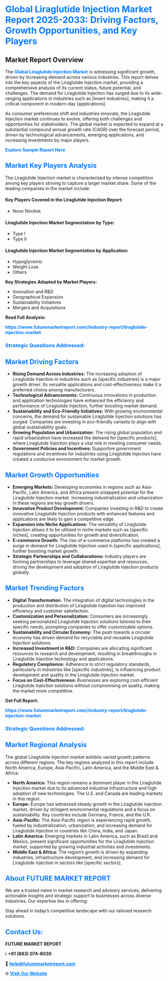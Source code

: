 <h1 style="color: #007BFF;">Global Liraglutide Injection Market Report 2025-2033: Driving Factors, Growth Opportunities, and Key Players</h1>

<section id="overview">
<h2>Market Report Overview</h2>
<p>The <a href="https://www.futuremarketreport.com//industry-report/liraglutide-injection-market" style="color: #007BFF; text-decoration: none;"><strong>Global Liraglutide Injection Market</strong></a> is witnessing significant growth, driven by increasing demand across various industries. This report delves into the key aspects of the Liraglutide Injection market, providing a comprehensive analysis of its current status, future potential, and challenges. The demand for Liraglutide Injection has surged due to its wide-ranging applications in industries such as [insert industries], making it a critical component in modern-day [applications].</p>
<p>As consumer preferences shift and industries innovate, the Liraglutide Injection market continues to evolve, offering both challenges and opportunities for stakeholders. The global market is expected to expand at a substantial compound annual growth rate (CAGR) over the forecast period, driven by technological advancements, emerging applications, and increasing investments by major players.</p>
</section>

<section id="overview">
<p><a href="https://www.futuremarketreport.com//request-sample/reportId=60379" style="color: #007BFF; text-decoration: none;"><strong>Explore Sample Report Here</strong></a></p>
</section>

<section id="key-players">
<h2 style="color: #007BFF;">Market Key Players Analysis</h2>
<p>The Liraglutide Injection market is characterized by intense competition among key players striving to capture a larger market share. Some of the leading companies in the market include:</p>
<h4>Key Players Covered in the Liraglutide Injection Report:</h4>
<ul><li>Novo Nordisk</li></ul>
<h4>Liraglutide Injection Market Segmentation by Type:</h4>
<ul><li>Type I</li><li>Type II</li></ul>

<h4>Liraglutide Injection Market Segmentation by Application:</h4>
<ul><li>Hypoglycemic</li><li>Weight Lose</li><li>Others</li></ul>
<p><strong>Key Strategies Adopted by Market Players:</strong></p>
<ul>
<li>Innovation and R&D</li>
<li>Geographical Expansion</li>
<li>Sustainability Initiatives</li>
<li>Mergers and Acquisitions</li>
</ul>
</section>

<section>
<p><strong>Read Full Analysis: </strong></p><a href="https://www.futuremarketreport.com//industry-report/liraglutide-injection-market" style="color: #007BFF; text-decoration: none;"><strong>https://www.futuremarketreport.com//industry-report/liraglutide-injection-market</strong></a>
<h3 style="color: #007BFF;">Strategic Questions Addressed:</h3>
</section>

<section id="driving-factors">
<h2 style="color: #007BFF;">Market Driving Factors</h2>
<ul>
<li><strong>Rising Demand Across Industries:</strong> The increasing adoption of Liraglutide Injection in industries such as [specific industries] is a major growth driver. Its versatile applications and cost-effectiveness make it a preferred choice among manufacturers.</li>
<li><strong>Technological Advancements:</strong> Continuous innovations in production and application technologies have enhanced the efficiency and performance of Liraglutide Injection, further boosting market demand.</li>
<li><strong>Sustainability and Eco-Friendly Initiatives:</strong> With growing environmental concerns, the demand for sustainable Liraglutide Injection solutions has surged. Companies are investing in eco-friendly variants to align with global sustainability goals.</li>
<li><strong>Growing Population and Urbanization:</strong> The rising global population and rapid urbanization have increased the demand for [specific products], where Liraglutide Injection plays a vital role in meeting consumer needs.</li>
<li><strong>Government Policies and Incentives:</strong> Supportive government regulations and incentives for industries using Liraglutide Injection have created a conducive environment for market growth.</li>
</ul>
</section>

<section id="growth-opportunities">
<h2 style="color: #007BFF;">Market Growth Opportunities</h2>
<ul>
<li><strong>Emerging Markets:</strong> Developing economies in regions such as Asia-Pacific, Latin America, and Africa present untapped potential for the Liraglutide Injection market. Increasing industrialization and urbanization in these regions are key growth drivers.</li>
<li><strong>Innovative Product Development:</strong> Companies investing in R&D to create innovative Liraglutide Injection products with enhanced features and applications are likely to gain a competitive edge.</li>
<li><strong>Expansion into Niche Applications:</strong> The versatility of Liraglutide Injection allows it to be utilized in niche markets such as [specific niches], creating opportunities for growth and diversification.</li>
<li><strong>E-commerce Growth:</strong> The rise of e-commerce platforms has created a surge in demand for Liraglutide Injection used in [specific applications], further boosting market growth.</li>
<li><strong>Strategic Partnerships and Collaborations:</strong> Industry players are forming partnerships to leverage shared expertise and resources, driving the development and adoption of Liraglutide Injection products globally.</li>
</ul>
</section>

<section id="trending-factors">
<h2 style="color: #007BFF;">Market Trending Factors</h2>
<ul>
<li><strong>Digital Transformation:</strong> The integration of digital technologies in the production and distribution of Liraglutide Injection has improved efficiency and customer satisfaction.</li>
<li><strong>Customization and Personalization:</strong> Consumers are increasingly seeking personalized Liraglutide Injection solutions tailored to their specific needs, prompting companies to offer customizable options.</li>
<li><strong>Sustainability and Circular Economy:</strong> The push towards a circular economy has driven demand for recyclable and reusable Liraglutide Injection solutions.</li>
<li><strong>Increased Investment in R&D:</strong> Companies are allocating significant resources to research and development, resulting in breakthroughs in Liraglutide Injection technology and applications.</li>
<li><strong>Regulatory Compliance:</strong> Adherence to strict regulatory standards, particularly in industries like [specific industries], is influencing product development and quality in the Liraglutide Injection market.</li>
<li><strong>Focus on Cost-Effectiveness:</strong> Businesses are exploring cost-efficient Liraglutide Injection solutions without compromising on quality, making the market more competitive.</li>
</ul>
</section>

<section>
<p><strong>Get Full Report: </strong></p><a href="https://www.futuremarketreport.com//industry-report/liraglutide-injection-market" style="color: #007BFF; text-decoration: none;"><strong>https://www.futuremarketreport.com//industry-report/liraglutide-injection-market</strong></a>
<h3 style="color: #007BFF;">Strategic Questions Addressed:</h3>
</section>


<section id="regional-analysis">
<h2 style="color: #007BFF;">Market Regional Analysis</h2>
<p>The global Liraglutide Injection market exhibits varied growth patterns across different regions. The key regions analyzed in this report include North America, Europe, Asia-Pacific, Latin America, and the Middle East & Africa:</p>
<ul>
<li><strong>North America:</strong> This region remains a dominant player in the Liraglutide Injection market due to its advanced industrial infrastructure and high adoption of new technologies. The U.S. and Canada are leading markets in this region.</li>
<li><strong>Europe:</strong> Europe has witnessed steady growth in the Liraglutide Injection market, driven by stringent environmental regulations and a focus on sustainability. Key countries include Germany, France, and the U.K.</li>
<li><strong>Asia-Pacific:</strong> The Asia-Pacific region is experiencing rapid growth, fueled by industrialization, urbanization, and increasing demand for Liraglutide Injection in countries like China, India, and Japan.</li>
<li><strong>Latin America:</strong> Emerging markets in Latin America, such as Brazil and Mexico, present significant opportunities for the Liraglutide Injection market, supported by growing industrial activities and investments.</li>
<li><strong>Middle East & Africa:</strong> The region’s growth is driven by expanding industries, infrastructure development, and increasing demand for Liraglutide Injection in sectors like [specific sectors].</li>
</ul>
</section>

<footer>
<h2 style="color: #007BFF;">About FUTURE MARKET REPORT</h2>
<p>We are a trusted name in market research and advisory services, delivering actionable insights and strategic support to businesses across diverse industries. Our expertise lies in offering:</p>

<p>Stay ahead in today’s competitive landscape with our tailored research solutions.</p>

<h2 style="color: #007BFF;">Contact Us:</h2>
<p><strong>FUTURE MARKET REPORT</strong></p>
<p>📞 <strong>+91 (883) 074-8030</strong></p>
<p>📧 <strong><a href="mailto:help@futuremarketreport.com" style="color: #007BFF;">help@futuremarketreport.com</a></strong></p>
<p>🌐 <strong><a href="https://www.futuremarketreport.com/" style="color: #007BFF;">Visit Our Website</a></strong></p>
</footer>